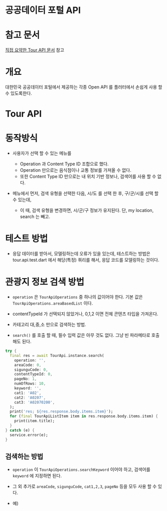 # 공공데이터 포털 API

# 참고 문서

[직접 요약한 Tour API 문서](https://docs.google.com/document/d/1ALTwzAyKGDBL7EhdEgCYg8LFfJHlI9vqUsj-4XSf7ns/edit#heading=h.9zg7jz1piaof) 참고

# 개요

대한민국 공공데이터 포털에서 제공하는 각종 Open API 를 플러터에서 손쉽게 사용 할 수 있도록한다.


# Tour API

# 동작방식

- 사용자가 선택 할 수 있는 메뉴를
  - Operation 과 Content Type ID 조합으로 했다.
  - Operation 만으로는 음식점이나 교통 정보를 가져올 수 없다.
  - 또한 Content Type ID 만으로는 내 위치 기반 정보나, 검색어를 사용 할 수 없다.

- 메뉴에서 먼저, 검색 유형을 선택한 다음, 시/도 를 선택 한 후, 구/군/시를 선택 할 수 있는데,
  - 이 때, 검색 유형을 변경하면, 시/군/구 정보가 유지된다. 단, my location, search 는 빼고.



# 테스트 방법

- 응답 데이터를 받아서, 모델링하는데 오류가 있을 있는데, 테스트하는 방법은 tour.api.test.dart 에서 해당(특정) 쿼리를 해서, 응답 코드를 모델링하는 것이다.


# 관광지 정보 검색 방법

- `operation` 은 `TourApiOperations` 중 하나의 값이어야 한다. 기본 값은 `TourApiOperations.areaBasedList` 이다.
- contentTypeId 가 선택되지 않았거나, 0,1,2 이면 전체 콘텐츠 타입을 가져온다.

- 카테고리 대,중,소 만으로 검색하는 방법.

- `search()` 를 호출 할 때, 필수 입력 값은 아무 것도 없다. 그냥 빈 파라메타로 호출해도 된다.

```dart
try {
  final res = await TourApi.instance.search(
    operation: '',
    areaCode: 0,
    sigunguCode: 0,
    contentTypeId: 0,
    pageNo: 1,
    numOfRows: 10,
    keyword: '',
    cat1: 'A02',
    cat2: 'A0207',
    cat3: 'A02070200',
  );
  print('res; ${res.response.body.items.item}');
  for (final TourApiListItem item in res.response.body.items.item) {
    print(item.title);
  }
} catch (e) {
  service.error(e);
}
```

## 검색하는 방법


- `operation` 이 `TourApiOperations.searchKeyword` 이어야 하고, 검색어를 `keyword` 에 지정하면 된다.

- 그 외 추가로 `areaCode`, `sigunguCode`, `cat1,2,3`, `pageNo` 등을 모두 사용 할 수 있다.

- 예)
```dart

```

